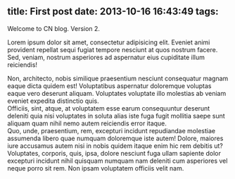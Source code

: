 title: First post
date: 2013-10-16 16:43:49
tags:
---

Welcome to CN blog. Version 2. <div>Lorem ipsum dolor sit amet, consectetur adipisicing elit. Eveniet animi provident repellat sequi fugiat tempore nesciunt at quos nostrum facere. Sed, veniam, nostrum asperiores ad aspernatur eius cupiditate illum reiciendis!</div>
<div>Non, architecto, nobis similique praesentium nesciunt consequatur magnam eaque dicta quidem est! Voluptatibus aspernatur doloremque voluptas eaque vero deserunt aliquam. Voluptates voluptate illo molestias ab veniam eveniet expedita distinctio quis.</div>
<div>Officiis, sint, atque, at voluptatem esse earum consequuntur deserunt deleniti quia nisi voluptates in soluta alias iste fuga fugit mollitia saepe sunt aliquam quam nihil nemo autem reiciendis error itaque.</div>
<div>Quo, unde, praesentium, rem, excepturi incidunt repudiandae molestiae assumenda libero quae numquam doloremque iste autem! Dolore, maiores iure accusamus autem nisi in nobis quidem itaque enim hic rem debitis ut?</div>
<div>Voluptates, corporis, quis, ipsa, dolore nesciunt fuga ullam sapiente dolor excepturi incidunt nihil quisquam numquam nam deleniti cum asperiores vel neque porro sit rem. Non ipsam voluptatem officiis velit nam.</div>
